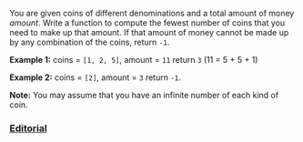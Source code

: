 You are given coins of different denominations and a total amount of money *amount*. Write a function to compute the fewest number of coins that you need to make up that amount. If that amount of money cannot be made up by any combination of the coins, return `-1`.

**Example 1:**
coins = `[1, 2, 5]`, amount = `11`
return `3` (11 = 5 + 5 + 1)

**Example 2:**
coins = `[2]`, amount = `3`
return `-1`.

**Note:**
You may assume that you have an infinite number of each kind of coin.

### [Editorial](https://leetcode.com/articles/coin-change/)
